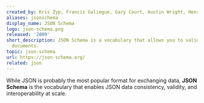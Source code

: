 ```yaml
---
created_by: Kris Zyp, Francis Galiegue, Gary Court, Austin Wright, Henry Andrews, Ben Hutton and Greg Dennis 
aliases: jsonschema
display_name: JSON Schema
logo: json-schema.png
released: '2009'
short_description: JSON Schema is a vocabulary that allows you to validate, annotate, and manipulate JSON 
  documents.
topic: json-schema
url: https://json-schema.org/
related: json
---
```

While JSON is probably the most popular format for exchanging data, **JSON Schema** is the vocabulary that enables JSON data consistency, validity, and interoperability at scale.
